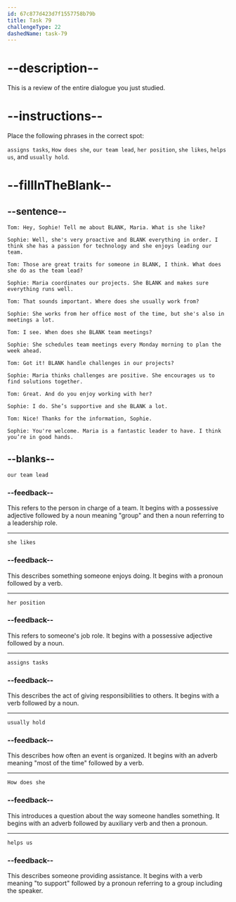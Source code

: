 ```yaml
---
id: 67c877d423d7f1557758b79b
title: Task 79
challengeType: 22
dashedName: task-79
---
```


<!-- REVIEW -->

# --description--

This is a review of the entire dialogue you just studied.

# --instructions--

Place the following phrases in the correct spot:

`assigns tasks`, `How does she`, `our team lead`, `her position`, `she likes`, `helps us`, and `usually hold`.

# --fillInTheBlank--

## --sentence--

`Tom: Hey, Sophie! Tell me about BLANK, Maria. What is she like?`

`Sophie: Well, she's very proactive and BLANK everything in order. I think she has a passion for technology and she enjoys leading our team.`

`Tom: Those are great traits for someone in BLANK, I think. What does she do as the team lead?`

`Sophie: Maria coordinates our projects. She BLANK and makes sure everything runs well.`

`Tom: That sounds important. Where does she usually work from?`

`Sophie: She works from her office most of the time, but she's also in meetings a lot.`

`Tom: I see. When does she BLANK team meetings?`

`Sophie: She schedules team meetings every Monday morning to plan the week ahead.`

`Tom: Got it! BLANK handle challenges in our projects?`

`Sophie: Maria thinks challenges are positive. She encourages us to find solutions together.`

`Tom: Great. And do you enjoy working with her?`

`Sophie: I do. She’s supportive and she BLANK a lot.`

`Tom: Nice! Thanks for the information, Sophie.`

`Sophie: You're welcome. Maria is a fantastic leader to have. I think you’re in good hands.`

## --blanks--

`our team lead`

### --feedback--

This refers to the person in charge of a team. It begins with a possessive adjective followed by a noun meaning "group" and then a noun referring to a leadership role.

---

`she likes`

### --feedback--

This describes something someone enjoys doing. It begins with a pronoun followed by a verb.

---

`her position`

### --feedback--

This refers to someone's job role. It begins with a possessive adjective followed by a noun.

---

`assigns tasks`

### --feedback--

This describes the act of giving responsibilities to others. It begins with a verb followed by a noun.

---

`usually hold`

### --feedback--

This describes how often an event is organized. It begins with an adverb meaning "most of the time" followed by a verb.

---

`How does she`

### --feedback--

This introduces a question about the way someone handles something. It begins with an adverb followed by auxiliary verb and then a pronoun.

---

`helps us`

### --feedback--

This describes someone providing assistance. It begins with a verb meaning "to support" followed by a pronoun referring to a group including the speaker.  
